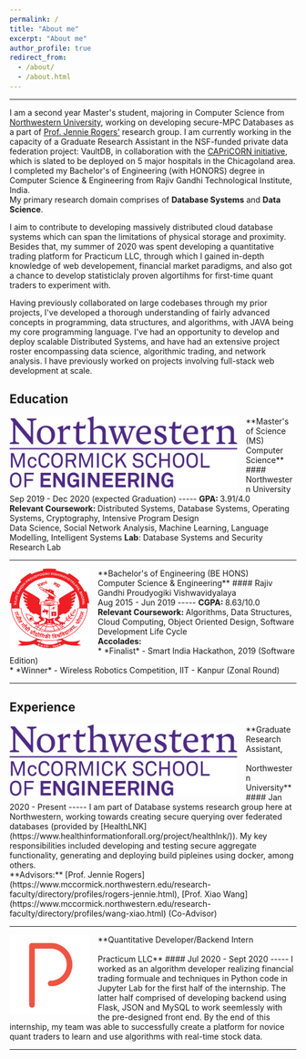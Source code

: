 ```yaml
---
permalink: /
title: "About me"
excerpt: "About me"
author_profile: true
redirect_from: 
  - /about/
  - /about.html
---
```

------
I am a second year Master's student, majoring in Computer Science from [Northwestern University](https://www.mccormick.northwestern.edu/computer-science/), working on developing secure-MPC Databases as a part of [Prof. Jennie Rogers'](http://users.eecs.northwestern.edu/~jennie/) research group. I am currently working in the capacity of a Graduate Research Assistant in the NSF-funded private data federation project: VaultDB, in collaboration with the [CAPriCORN initiative](https://www.capricorncdrn.org/), which is slated to be deployed on 5 major hospitals in the Chicagoland area. I completed my Bachelor's of Engineering (with HONORS) degree in Computer Science & Engineering from Rajiv Gandhi Technological Institute, India.<br>My primary research domain comprises of <strong>Database Systems</strong> and <strong>Data Science</strong>.

I aim to contribute to developing massively distributed cloud database systems which can span the limitations of physical storage and proximity. Besides that, my summer of 2020 was spent developing a quantitative trading platform for Practicum LLC, through which I gained in-depth knowledge of web developement, financial market paradigms, and also got a chance to develop statisticlaly proven algortihms for first-time quant traders to experiment with.

Having previously collaborated on large codebases through my prior projects, I've developed a thorough understanding of fairly advanced concepts in programming, data structures, and algorithms, with JAVA being my core programming language. I've had an opportunity to develop and deploy scalable Distributed Systems, and have had an extensive project roster encompassing data science, algorithmic trading, and network analysis. I have previously worked on projects involving full-stack web development at scale.

Education
-----
<img align="left" height="125" width="400" src="../images/nu.png" style="padding-right:15px">
**Master's of Science (MS) <br>Computer Science**
#### Northwestern University<br>Sep 2019 - Dec 2020 (expected Graduation)
-----
<strong>GPA: </strong> 3.91/4.0 <br>
<strong>Relevant Coursework: </strong>
Distributed Systems, Database Systems, Operating Systems, Cryptography, Intensive Program Design<br>
Data Science, Social Network Analysis, Machine Learning, Language Modelling, Intelligent Systems
<strong>Lab</strong>: Database Systems and Security Research Lab

-----
<img align="left" height="140" width="140" src="../images/rgpv.png" style="padding-right:15px">
**Bachelor's of Engineering (BE HONS)<br>Computer Science & Engineering**
#### Rajiv Gandhi Proudyogiki Vishwavidyalaya<br>Aug 2015 - Jun 2019 
-----
<strong>CGPA: </strong> 8.63/10.0 <br>
<strong>Relevant Coursework: </strong>
Algorithms, Data Structures, Cloud Computing, Object Oriented Design, Software Development Life Cycle <br>
<strong>Accolades:</strong><br>
* *Finalist* - Smart India Hackathon, 2019 (Software Edition)<br>
* *Winner* - Wireless Robotics Competition, IIT - Kanpur (Zonal Round)

-----

Experience
-----
<img align="left" height="125" width="400" src="../images/nu.png" style="padding-right:15px">
**Graduate Research Assistant,<br><br>Northwestern University**
#### Jan 2020 - Present
-----
I am part of Database systems research group here at Northwestern, working towards creating secure querying over federated databases (provided by [HealthLNK](https://www.healthinformationforall.org/project/healthlnk/)). My key responsibilities included developing and testing secure aggregate functionality, generating and deploying build pipleines using docker, among others.<br>
**Advisors:** [Prof. Jennie Rogers](https://www.mccormick.northwestern.edu/research-faculty/directory/profiles/rogers-jennie.html), [Prof. Xiao Wang](https://www.mccormick.northwestern.edu/research-faculty/directory/profiles/wang-xiao.html) (Co-Advisor)

-----
<img align="left" height="140" width="140" src="../images/practicum.png" style="padding-right:15px">
**Quantitative Developer/Backend Intern<br><br>Practicum LLC**
#### Jul 2020 - Sept 2020
-----
I worked as an algorithm developer realizing financial trading formuale and techniques in Python code in Jupyter Lab for the first half of the internship. The latter half comprised of developing backend using Flask, JSON and MySQL to work seemlessly with the pre-designed front end. By the end of this internship, my team was able to successfully create a platform for novice quant traders to learn and use algorithms with real-time stock data.

-----
